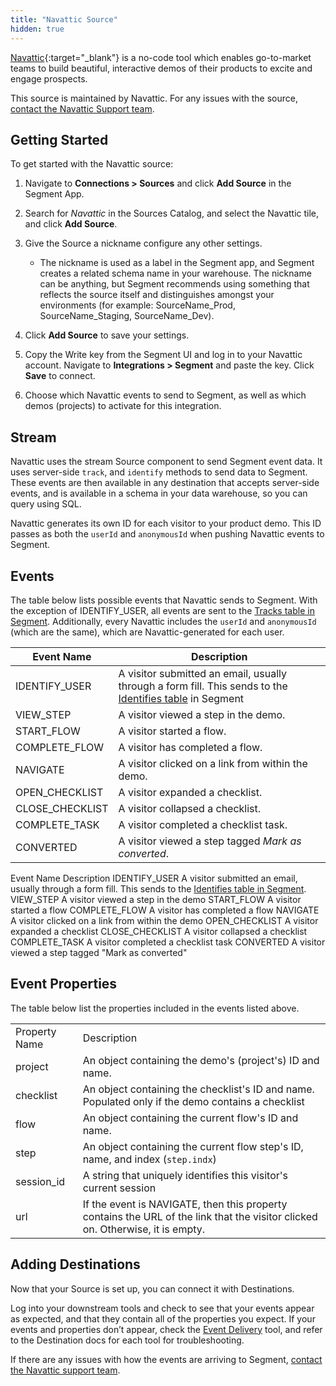 ```yaml
---
title: "Navattic Source"
hidden: true
---
```


[Navattic](https://navattic.com/?utm_source=segmentio&utm_medium=docs&utm_campaign=partners){:target="_blank"} is a no-code tool which enables go-to-market teams to build beautiful, interactive demos of their products to excite and engage prospects.

This source is maintained by Navattic. For any issues with the source, [contact the Navattic Support team](mailto:team@navattic.com).

## Getting Started


To get started with the Navattic source:
1. Navigate to **Connections > Sources** and click **Add Source** in the Segment App. 
2. Search for *Navattic* in the Sources Catalog, and select the Navattic tile, and click **Add Source**.
3. Give the Source a nickname configure any other settings.

   - The nickname is used as a label in the Segment app, and Segment creates a related schema name in your warehouse. The nickname can be anything, but Segment recommends using something that reflects the source itself and distinguishes amongst your environments (for example: SourceName_Prod, SourceName_Staging, SourceName_Dev).

4. Click **Add Source** to save your settings.
5. Copy the Write key from the Segment UI and log in to your Navattic account. Navigate to **Integrations > Segment** and paste the key. Click **Save** to connect.
6. Choose which Navattic events to send to Segment, as well as which demos (projects) to activate for this integration.

## Stream

Navattic uses the stream Source component to send Segment event data. It uses server-side `track`, and `identify` methods to send data to Segment. These events are then available in any destination that accepts server-side events, and is available in a schema in your data warehouse, so you can query using SQL.

Navattic generates its own ID for each visitor to your product demo. This ID passes as both the `userId` and `anonymousId` when pushing Navattic events to Segment.

## Events

The table below lists possible events that Navattic sends to Segment. With the exception of IDENTIFY_USER, all events are sent to the [Tracks table in Segment](https://segment.com/docs/connections/storage/warehouses/schema/#tracks-table). Additionally, every Navattic includes the `userId` and `anonymousId` (which are the same), which are Navattic-generated for each user.

Event Name | Description | 
------------ | ------------|
IDENTIFY_USER | A visitor submitted an email, usually through a form fill. This sends to the [Identifies table](/docs/connections/storage/warehouses/schema/#identifies-table) in Segment
VIEW_STEP | A visitor viewed a step in the demo.
START_FLOW | A visitor started a flow.
COMPLETE_FLOW | A visitor has completed a flow.
NAVIGATE | A visitor clicked on a link from within the demo.
OPEN_CHECKLIST | A visitor expanded a checklist.
CLOSE_CHECKLIST | A visitor collapsed a checklist.
COMPLETE_TASK | A visitor completed a checklist task.
CONVERTED | A visitor viewed a step tagged *Mark as converted*.
  <tr>
   <td>Event Name</td>
   <td>Description</td>
  </tr>
  <tr>
   <td>IDENTIFY_USER</td>
   <td>A visitor submitted an email, usually through a form fill. This sends to the <a href="https://segment.com/docs/connections/storage/warehouses/schema/#identifies-table">Identifies table in Segment</a>.</td>
  </tr>
  <tr>
   <td>VIEW_STEP</td>
   <td>A visitor viewed a step in the demo</td>
  </tr>
  <tr>
   <td>START_FLOW</td>
   <td>A visitor started a flow</td>
  </tr>
  <tr>
   <td>COMPLETE_FLOW</td>
   <td>A visitor has completed a flow</td>
  </tr>
  <tr>
   <td>NAVIGATE</td>
   <td>A visitor clicked on a link from within the demo</td>
  </tr>
  <tr>
   <td>OPEN_CHECKLIST</td>
   <td>A visitor expanded a checklist</td>
  </tr>
  <tr>
   <td>CLOSE_CHECKLIST</td>
   <td>A visitor collapsed a checklist</td>
  </tr>
  <tr>
   <td>COMPLETE_TASK</td>
   <td>A visitor completed a checklist task</td>
  </tr>
  <tr>
    <td>CONVERTED</td>
    <td>A visitor viewed a step tagged "Mark as converted"</td>
  </tr>
</table>

## Event Properties

The table below list the properties included in the events listed above.

<table>
  <tr>
   <td>Property Name</td>
   <td>Description</td>
  </tr>
  <tr>
   <td>project</td>
   <td>An object containing the demo's (project's) ID and name.</td>
  </tr>
  <tr>
   <td>checklist</td>
   <td>An object containing the checklist's ID and name. Populated only if the demo contains a checklist</td>
  </tr>
  <tr>
   <td>flow</td>
   <td>An object containing the current flow's ID and name.</td>
  </tr>
  <tr>
   <td>step</td>
   <td>An object containing the current flow step's ID, name, and index (<code>step.indx</code>)</td>
  </tr>
  <tr>
   <td>session_id</td>
   <td>A string that uniquely identifies this visitor's current session</td>
  </tr>
  <tr>
   <td>url</td>
   <td>If the event is NAVIGATE, then this property contains the URL of the link that the visitor clicked on. Otherwise, it is empty.</td>
  </tr>
</table>

## Adding Destinations

Now that your Source is set up, you can connect it with Destinations.

Log into your downstream tools and check to see that your events appear as expected, and that they contain all of the properties you expect. If your events and properties don’t appear, check the [Event Delivery](https://segment.com/docs/connections/event-delivery/) tool, and refer to the Destination docs for each tool for troubleshooting.

If there are any issues with how the events are arriving to Segment, [contact the Navattic support team](mailto:team@navattic.com).
